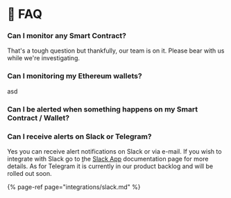 # 🤔 FAQ

### Can I monitor any Smart Contract?

That's a tough question but thankfully, our team is on it. Please bear with us while we're investigating.

### Can I monitoring my Ethereum wallets?

asd

### Can I be alerted when something happens on my Smart Contract / Wallet?

### Can I receive alerts on Slack or Telegram?

Yes you can receive alert notifications on Slack or via e-mail. If you wish to integrate with Slack go to [t](integrations/slack.md)he [Slack App](integrations/slack.md) documentation page for more details. As for Telegram it is currently in our product backlog and will be rolled out soon.

{% page-ref page="integrations/slack.md" %}


